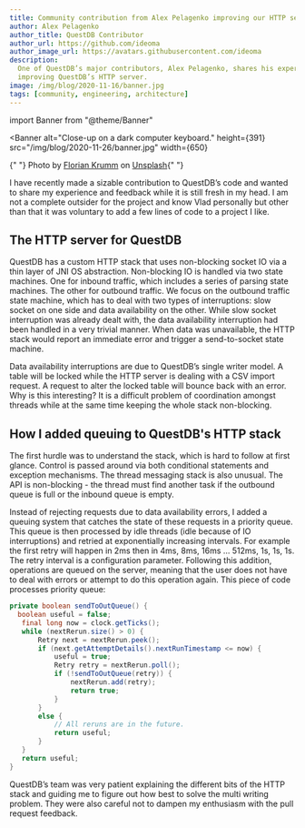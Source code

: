 ```yaml
---
title: Community contribution from Alex Pelagenko improving our HTTP server
author: Alex Pelagenko
author_title: QuestDB Contributor
author_url: https://github.com/ideoma
author_image_url: https://avatars.githubusercontent.com/ideoma
description:
  One of QuestDB’s major contributors, Alex Pelagenko, shares his experience on
  improving QuestDB’s HTTP server.
image: /img/blog/2020-11-16/banner.jpg
tags: [community, engineering, architecture]
---
```


import Banner from "@theme/Banner"

<Banner
  alt="Close-up on a dark computer keyboard."
  height={391}
  src="/img/blog/2020-11-26/banner.jpg"
  width={650}
>
  {" "}
  Photo by
  <a href="https://unsplash.com/photos/1osIUArK5oA">Florian Krumm</a> on
  <a href="https://unsplash.com">Unsplash</a>{" "}
</Banner>

I have recently made a sizable contribution to QuestDB’s code and wanted to
share my experience and feedback while it is still fresh in my head. I am not a
complete outsider for the project and know Vlad personally but other than that
it was voluntary to add a few lines of code to a project I like.

<!--truncate-->

## The HTTP server for QuestDB

QuestDB has a custom HTTP stack that uses non-blocking socket IO via a thin
layer of JNI OS abstraction. Non-blocking IO is handled via two state machines.
One for inbound traffic, which includes a series of parsing state machines. The
other for outbound traffic. We focus on the outbound traffic state machine,
which has to deal with two types of interruptions: slow socket on one side and
data availability on the other. While slow socket interruption was already dealt
with, the data availability interruption had been handled in a very trivial
manner. When data was unavailable, the HTTP stack would report an immediate
error and trigger a send-to-socket state machine.

Data availability interruptions are due to QuestDB’s single writer model. A
table will be locked while the HTTP server is dealing with a CSV import request.
A request to alter the locked table will bounce back with an error. Why is this
interesting? It is a difficult problem of coordination amongst threads while at
the same time keeping the whole stack non-blocking.

## How I added queuing to QuestDB's HTTP stack

The first hurdle was to understand the stack, which is hard to follow at first
glance. Control is passed around via both conditional statements and exception
mechanisms. The thread messaging stack is also unusual. The API is
non-blocking - the thread must find another task if the outbound queue is full
or the inbound queue is empty.

Instead of rejecting requests due to data availability errors, I added a queuing
system that catches the state of these requests in a priority queue. This queue
is then processed by idle threads (idle because of IO interruptions) and retried
at exponentially increasing intervals. For example the first retry will happen
in 2ms then in 4ms, 8ms, 16ms … 512ms, 1s, 1s, 1s. The retry interval is a
configuration parameter. Following this addition, operations are queued on the
server, meaning that the user does not have to deal with errors or attempt to do
this operation again. This piece of code processes priority queue:

```java
private boolean sendToOutQueue() {
  boolean useful = false;
   final long now = clock.getTicks();
   while (nextRerun.size() > 0) {
       Retry next = nextRerun.peek();
       if (next.getAttemptDetails().nextRunTimestamp <= now) {
           useful = true;
           Retry retry = nextRerun.poll();
           if (!sendToOutQueue(retry)) {
               nextRerun.add(retry);
               return true;
           }
       }
       else {
           // All reruns are in the future.
           return useful;
       }
   }
   return useful;
}
```

QuestDB’s team was very patient explaining the different bits of the HTTP stack
and guiding me to figure out how best to solve the multi writing problem. They
were also careful not to dampen my enthusiasm with the pull request feedback.
